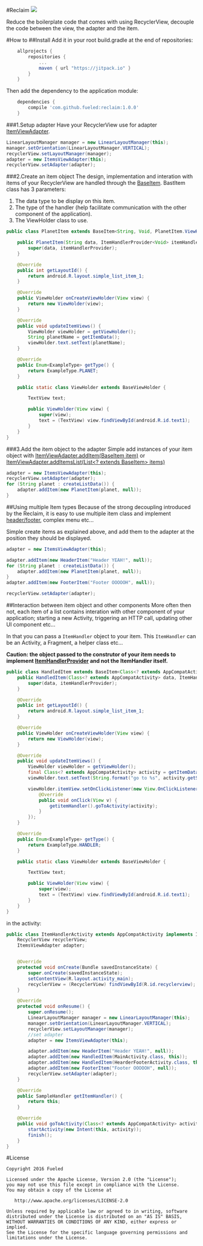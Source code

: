 #Reclaim [![](https://jitpack.io/v/Fueled/reclaim.svg)](https://jitpack.io/#Fueled/reclaim)

Reduce the boilerplate code that comes with using RecyclerView, decouple the code between the view, the adapter and the item.

#How to
##Install
Add it in your root build.gradle at the end of repositories:
```groovy
	allprojects {
		repositories {
			...
			maven { url "https://jitpack.io" }
		}
	}
```
Then add the dependency to the application module:
```groovy
	dependencies {
		compile 'com.github.fueled:reclaim:1.0.0'
	}
```

###1.Setup adapter
Have your RecyclerView use for adapter [ItemViewAdapter](reclaim/src/main/java/com/fueled/reclaim/ItemsViewAdapter.java).

```java
LinearLayoutManager manager = new LinearLayoutManager(this);
manager.setOrientation(LinearLayoutManager.VERTICAL);
recyclerView.setLayoutManager(manager);
adapter = new ItemsViewAdapter(this);
recyclerView.setAdapter(adapter);
```

###2.Create an item object
The design, implementation and interation with items of your RecyclerView are handled through the [BaseItem](reclaim/src/main/java/com/fueled/reclaim/BaseItem.java).
BastItem class has 3 parameters:

1. The data type to be display on this item.
2. The type of the handler (help facilitate communication with the other component of the application).
3. The ViewHolder class to use.

```java
public class PlanetItem extends BaseItem<String, Void, PlanetItem.ViewHolder> {

    public PlanetItem(String data, ItemHandlerProvider<Void> itemHandlerProvider) {
        super(data, itemHandlerProvider);
    }

    @Override
    public int getLayoutId() {
        return android.R.layout.simple_list_item_1;
    }

    @Override
    public ViewHolder onCreateViewHolder(View view) {
        return new ViewHolder(view);
    }

    @Override
    public void updateItemViews() {
        ViewHolder viewHolder = getViewHolder();
        String planetName = getItemData();
        viewHolder.text.setText(planetName);
    }

    @Override
    public Enum<ExampleType> getType() {
        return ExampleType.PLANET;
    }

    public static class ViewHolder extends BaseViewHolder {

        TextView text;

        public ViewHolder(View view) {
            super(view);
            text = (TextView) view.findViewById(android.R.id.text1);
        }
    }
}
```

###3.Add the item object to the adapter
Simple add instances of your item object with [ItemViewAdapter.addItem(BaseItem item)](reclaim/src/main/java/com/fueled/reclaim/ItemsViewAdapter.java#L67) or [ItemViewAdapter.addItemsList(List<? extends BaseItem> items)](reclaim/src/main/java/com/fueled/reclaim/ItemsViewAdapter.java#L35)

```JAVA
adapter = new ItemsViewAdapter(this);
recyclerView.setAdapter(adapter);
for (String planet : createListData()) {
    adapter.addItem(new PlanetItem(planet, null));
}
```

##Using multiple Item types
Because of the strong decoupling introduced by the Reclaim, it is easy to use multiple item class and implement [header/footer](app/src/main/java/com/fueled/reclaim/samples/hearder), complex menu etc...

Simple create items as explained above, and add them to the adapter at the position they should be displayed.

```JAVA
adapter = new ItemsViewAdapter(this);

adapter.addItem(new HeaderItem("Header YEAH!", null));
for (String planet : createListData()) {
    adapter.addItem(new PlanetItem(planet, null));
}
adapter.addItem(new FooterItem("Footer OOOOOH", null));

recyclerView.setAdapter(adapter);
```

##Interaction between item object and other components
More often then not, each item of a list contains interation with other component of your application; starting a new Activity, triggering an HTTP call, updating other UI component etc...

In that you can pass a `ItemHandler` object to your item. This `ItemHandler` can be an Activity, a Fragment, a helper class etc...

**Caution: the object passed to the construtor of your item needs to implement [ItemHandlerProvider](reclaim/src/main/java/com/fueled/reclaim/ItemHandlerProvider.java) and not the ItemHandler itself.**

```JAVA
public class HandledItem extends BaseItem<Class<? extends AppCompatActivity>, SampleHandler, HandledItem.ViewHolder> {
    public HandledItem(Class<? extends AppCompatActivity> data, ItemHandlerProvider<SampleHandler> itemHandlerProvider) {
        super(data, itemHandlerProvider);
    }

    @Override
    public int getLayoutId() {
        return android.R.layout.simple_list_item_1;
    }

    @Override
    public ViewHolder onCreateViewHolder(View view) {
        return new ViewHolder(view);
    }

    @Override
    public void updateItemViews() {
        ViewHolder viewHolder = getViewHolder();
        final Class<? extends AppCompatActivity> activity = getItemData();
        viewHolder.text.setText(String.format("go to %s", activity.getSimpleName()));

        viewHolder.itemView.setOnClickListener(new View.OnClickListener() {
            @Override
            public void onClick(View v) {
                getitemHandler().goToActivity(activity);
            }
        });
    }

    @Override
    public Enum<ExampleType> getType() {
        return ExampleType.HANDLER;
    }

    public static class ViewHolder extends BaseViewHolder {

        TextView text;

        public ViewHolder(View view) {
            super(view);
            text = (TextView) view.findViewById(android.R.id.text1);
        }
    }
}
```
in the activity:

```JAVA
public class ItemHandlerActivity extends AppCompatActivity implements ItemHandlerProvider<SampleHandler>, SampleHandler {
    RecyclerView recyclerView;
    ItemsViewAdapter adapter;


    @Override
    protected void onCreate(Bundle savedInstanceState) {
        super.onCreate(savedInstanceState);
        setContentView(R.layout.activity_main);
        recyclerView = (RecyclerView) findViewById(R.id.recyclerview);
    }

    @Override
    protected void onResume() {
        super.onResume();
        LinearLayoutManager manager = new LinearLayoutManager(this);
        manager.setOrientation(LinearLayoutManager.VERTICAL);
        recyclerView.setLayoutManager(manager);
        //set adapter
        adapter = new ItemsViewAdapter(this);

        adapter.addItem(new HeaderItem("Header YEAH!", null));
        adapter.addItem(new HandledItem(MainActivity.class, this));
        adapter.addItem(new HandledItem(HearderFooterActivity.class, this));
        adapter.addItem(new FooterItem("Footer OOOOOH", null));
        recyclerView.setAdapter(adapter);
    }

    @Override
    public SampleHandler getItemHandler() {
        return this;
    }

    @Override
    public void goToActivity(Class<? extends AppCompatActivity> activity) {
        startActivity(new Intent(this, activity));
        finish();
    }
}
```

#License

    Copyright 2016 Fueled

    Licensed under the Apache License, Version 2.0 (the "License");
    you may not use this file except in compliance with the License.
    You may obtain a copy of the License at

       http://www.apache.org/licenses/LICENSE-2.0

    Unless required by applicable law or agreed to in writing, software
    distributed under the License is distributed on an "AS IS" BASIS,
    WITHOUT WARRANTIES OR CONDITIONS OF ANY KIND, either express or implied.
    See the License for the specific language governing permissions and
    limitations under the License.
